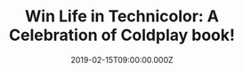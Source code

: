 ---
campaign-uuid: "c-e6e8d180-6618-42aa-a330-1241aeb615c2"
type: "Competition"
category: "Gifts"
date: "2019-02-15T09:00:00.000Z"
end-date: "2019-03-15T23:59:00.000Z"
disable-form: false
is_promoted: false
has_entry_page: true
title: "Win Life in Technicolor: A Celebration of Coldplay book!"
competition-description: "<p>We have a very special book of the story of the most\
  \ successful UK band of modern times: Coldplay. The first book written about the\
  \ band by someone from the inside. Life in Technicolor contains fascinating unpublished\
  \ personal memorabilia as well as visual content from the band’s collection.</p>\r\
  \n<p>Want to have full access to Coldplay's art archives? Click below for a chance\
  \ to win.</p>"
hero-header: "Win Life in Technicolor: A Celebration of Coldplay book!"
terms-confirmation: "N/A"
banner-img: "https://assets.expresslyapp.com/asset-410bc27b-6898-44da-942f-cb63218bd20b.jpg"
logo-left-href: "aaa.nme.com"
logo-left-image: "https://assets.expresslyapp.com/asset-2b94bf6a-8f58-4c51-8752-6c23565ed7b3.jpg"
logo-left-title: "NME AAA"
bg-image-hero: "https://assets.expresslyapp.com/asset-6cd8efdf-dcc2-4ec1-a677-393727b7c7e9.jpg"
bg-image-first: "https://assets.expresslyapp.com/asset-fef7056a-a672-42f7-bc66-f0e3ec41b010.jpg"
section1-content: "<p>Life in Technicolor is the first behind-the-scenes look at one\
  \ of the world's biggest bands. In September 1998, a completely unknown band from\
  \ London performed in the corner of a cafe in Manchester to an audience of fewer\
  \ than ten people. One of these people was Debs Wild, a record company talent scout\
  \ who immediately knew she'd seen the future. To celebrate the band's twentieth\
  \ anniversary, Debs Wild - the discoverer of Coldplay - and Malcolm Croft look back\
  \ on the band's phenomenal rise to glory.</p>\r\n<p>Life In Technicolor: A Celebration\
  \ of Coldplay charts the band's extraordinary history from the very first rehearsal\
  \ right through to the conclusion of their record-breaking A Head Full of Dreams\
  \ Tour. With a unique insider's perspective and never-before-seen photos, this book\
  \ will delight Coldplay's legions of fans across the globe.</p>"
entry-title: "Win Life in Technicolor: A Celebration of Coldplay book!"
entry-content: "Enter the draw to win Life in Technicolor: A Celebration of Coldplay\
  \ book by completing the form below before 23:59 on 15th March 2019."
has-winner: false
prize-description: "Life in Technicolor: A Celebration of Coldplay book."
special-conditions: "Multiple entries are allowed up to one every day\r\nThis competition\
  \ is also available on: http://club.expressly.io/competitons/\r\ncoldplay-life-in-technicolor-book"
country-restrictions:
- "GB"
---